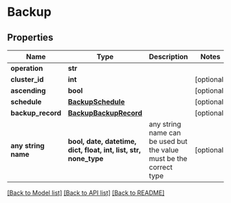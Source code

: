 # Backup


## Properties
Name | Type | Description | Notes
------------ | ------------- | ------------- | -------------
**operation** | **str** |  | 
**cluster_id** | **int** |  | [optional] 
**ascending** | **bool** |  | [optional] 
**schedule** | [**BackupSchedule**](BackupSchedule.md) |  | [optional] 
**backup_record** | [**BackupBackupRecord**](BackupBackupRecord.md) |  | [optional] 
**any string name** | **bool, date, datetime, dict, float, int, list, str, none_type** | any string name can be used but the value must be the correct type | [optional]

[[Back to Model list]](../README.md#documentation-for-models) [[Back to API list]](../README.md#documentation-for-api-endpoints) [[Back to README]](../README.md)


